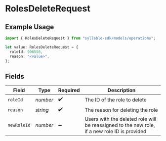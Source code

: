 # RolesDeleteRequest

## Example Usage

```typescript
import { RolesDeleteRequest } from "syllable-sdk/models/operations";

let value: RolesDeleteRequest = {
  roleId: 906556,
  reason: "<value>",
};
```

## Fields

| Field                                                                                        | Type                                                                                         | Required                                                                                     | Description                                                                                  |
| -------------------------------------------------------------------------------------------- | -------------------------------------------------------------------------------------------- | -------------------------------------------------------------------------------------------- | -------------------------------------------------------------------------------------------- |
| `roleId`                                                                                     | *number*                                                                                     | :heavy_check_mark:                                                                           | The ID of the role to delete                                                                 |
| `reason`                                                                                     | *string*                                                                                     | :heavy_check_mark:                                                                           | The reason for deleting the role                                                             |
| `newRoleId`                                                                                  | *number*                                                                                     | :heavy_minus_sign:                                                                           | Users with the deleted role will be reassigned to the new role, if a new role ID is provided |